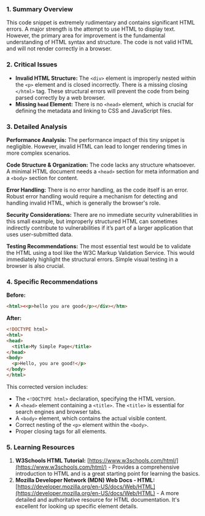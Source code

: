 ### 1. Summary Overview

This code snippet is extremely rudimentary and contains significant HTML errors.  A major strength is the attempt to use HTML to display text.  However, the primary area for improvement is the fundamental understanding of HTML syntax and structure.  The code is not valid HTML and will not render correctly in a browser.


### 2. Critical Issues

* **Invalid HTML Structure:** The `<div>` element is improperly nested within the `<p>` element and is closed incorrectly.  There is a missing closing `</html>` tag.  These structural errors will prevent the code from being parsed correctly by a web browser.
* **Missing `head` Element:**  There is no `<head>` element, which is crucial for defining the metadata and linking to CSS and JavaScript files.


### 3. Detailed Analysis

**Performance Analysis:**  The performance impact of this tiny snippet is negligible. However, invalid HTML can lead to longer rendering times in more complex scenarios.

**Code Structure & Organization:** The code lacks any structure whatsoever.  A minimal HTML document needs a `<head>` section for meta information and a `<body>` section for content.

**Error Handling:** There is no error handling, as the code itself is an error.  Robust error handling would require a mechanism for detecting and handling invalid HTML, which is generally the browser's role.

**Security Considerations:** There are no immediate security vulnerabilities in this small example, but improperly structured HTML can sometimes indirectly contribute to vulnerabilities if it’s part of a larger application that uses user-submitted data.

**Testing Recommendations:**  The most essential test would be to validate the HTML using a tool like the W3C Markup Validation Service. This would immediately highlight the structural errors.  Simple visual testing in a browser is also crucial.


### 4. Specific Recommendations

**Before:**

```html
<html><<p>hello you are good</p></div></htm>
```

**After:**

```html
<!DOCTYPE html>
<html>
<head>
  <title>My Simple Page</title>
</head>
<body>
  <p>Hello, you are good!</p>
</body>
</html>
```

This corrected version includes:

*   The `<!DOCTYPE html>` declaration, specifying the HTML version.
*   A `<head>` element containing a `<title>`.  The `<title>` is essential for search engines and browser tabs.
*   A `<body>` element, which contains the actual visible content.
*   Correct nesting of the `<p>` element within the `<body>`.
*   Proper closing tags for all elements.


### 5. Learning Resources

1.  **W3Schools HTML Tutorial:** [https://www.w3schools.com/html/](https://www.w3schools.com/html/)  -  Provides a comprehensive introduction to HTML and is a great starting point for learning the basics.
2.  **Mozilla Developer Network (MDN) Web Docs - HTML:** [https://developer.mozilla.org/en-US/docs/Web/HTML](https://developer.mozilla.org/en-US/docs/Web/HTML) - A more detailed and authoritative resource for HTML documentation.  It's excellent for looking up specific element details.
